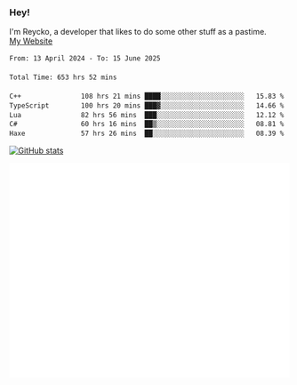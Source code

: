 ### Hey!
I'm Reycko, a developer that likes to do some other stuff as a pastime.  
[My Website](https://reycko.root.sx)

<!--START_SECTION:wakasection-->

```txt
From: 13 April 2024 - To: 15 June 2025

Total Time: 653 hrs 52 mins

C++               108 hrs 21 mins ████░░░░░░░░░░░░░░░░░░░░░   15.83 %
TypeScript        100 hrs 20 mins ███▓░░░░░░░░░░░░░░░░░░░░░   14.66 %
Lua               82 hrs 56 mins  ███░░░░░░░░░░░░░░░░░░░░░░   12.12 %
C#                60 hrs 16 mins  ██▒░░░░░░░░░░░░░░░░░░░░░░   08.81 %
Haxe              57 hrs 26 mins  ██░░░░░░░░░░░░░░░░░░░░░░░   08.39 %
```

<!--END_SECTION:wakasection-->

[![GitHub stats](https://github-readme-stats.vercel.app/api?username=Reycko&show_icons=true&theme=dark&hide_title=true&count_private=true)](https://github.com/anuraghazra/github-readme-stats)

![Metrics](/github-metrics.svg)
